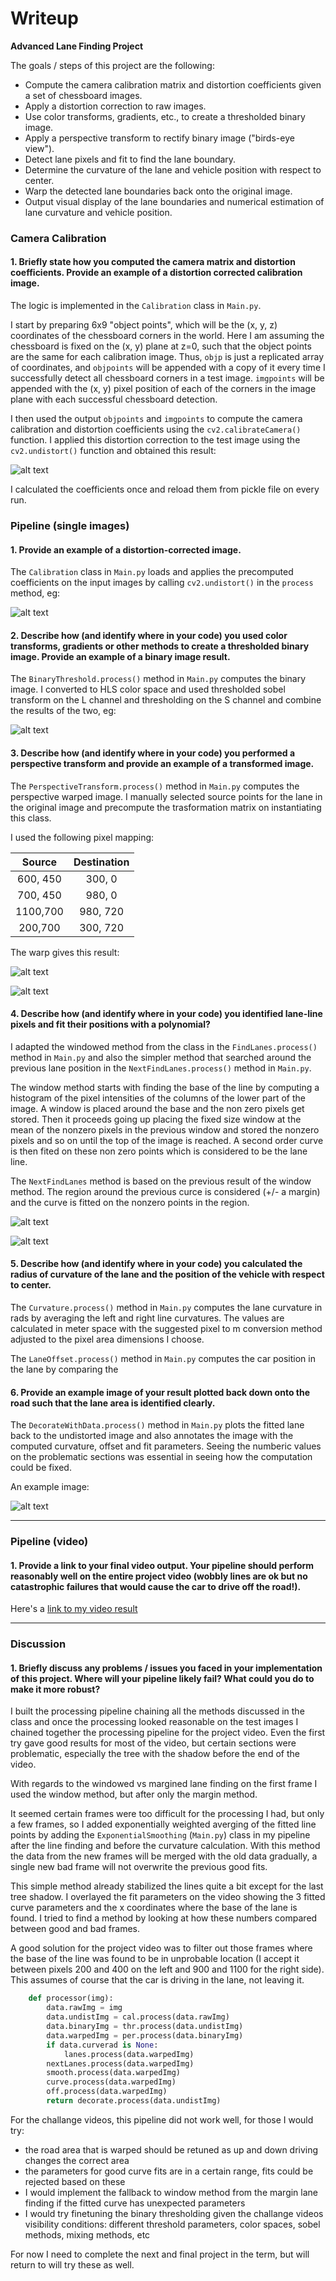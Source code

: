 # Writeup


**Advanced Lane Finding Project**

The goals / steps of this project are the following:

* Compute the camera calibration matrix and distortion coefficients given a set of chessboard images.
* Apply a distortion correction to raw images.
* Use color transforms, gradients, etc., to create a thresholded binary image.
* Apply a perspective transform to rectify binary image ("birds-eye view").
* Detect lane pixels and fit to find the lane boundary.
* Determine the curvature of the lane and vehicle position with respect to center.
* Warp the detected lane boundaries back onto the original image.
* Output visual display of the lane boundaries and numerical estimation of lane curvature and vehicle position.

[//]: # (Image References)

[image1]: ./output_images/calib.png "Undistorted"
[image2]: ./output_images/undist.png "Road Transformed"
[image3]: ./output_images/thres.png "Binary Example"
[image4]: ./output_images/pers.png "Warp Example"
[image4b]: ./output_images/pers2.png "Warp Example"
[image5]: ./output_images/lane.png "Fit Visual"
[image5b]: ./output_images/lane2.png "Fit Visual"
[image6]: ./output_images/final.png "Output"
[video1]: ./project_video.mp4 "Video"

### Camera Calibration

#### 1. Briefly state how you computed the camera matrix and distortion coefficients. Provide an example of a distortion corrected calibration image.

The logic is implemented in the `Calibration` class in `Main.py`.

I start by preparing 6x9 "object points", which will be the (x, y, z) coordinates of the chessboard corners in the world. Here I am assuming the chessboard is fixed on the (x, y) plane at z=0, such that the object points are the same for each calibration image.  Thus, `objp` is just a replicated array of coordinates, and `objpoints` will be appended with a copy of it every time I successfully detect all chessboard corners in a test image.  `imgpoints` will be appended with the (x, y) pixel position of each of the corners in the image plane with each successful chessboard detection.  

I then used the output `objpoints` and `imgpoints` to compute the camera calibration and distortion coefficients using the `cv2.calibrateCamera()` function.  I applied this distortion correction to the test image using the `cv2.undistort()` function and obtained this result: 

![alt text][image1]

I calculated the coefficients once and reload them from pickle file on every run.

### Pipeline (single images)

#### 1. Provide an example of a distortion-corrected image.

The `Calibration` class in `Main.py` loads and applies the precomputed coefficients on the input images by calling `cv2.undistort()` in the `process` method, eg: 

![alt text][image2]

#### 2. Describe how (and identify where in your code) you used color transforms, gradients or other methods to create a thresholded binary image.  Provide an example of a binary image result.

The `BinaryThreshold.process()` method in `Main.py` computes the binary image. I converted to HLS color space and used thresholded sobel transform on the L channel and thresholding on the S channel and combine the results of the two, eg: 

![alt text][image3]

#### 3. Describe how (and identify where in your code) you performed a perspective transform and provide an example of a transformed image.

The `PerspectiveTransform.process()` method in `Main.py` computes the perspective warped image. I manually selected source points for the lane in the original image and precompute the trasformation matrix on instantiating this class.

I used the following pixel mapping:

| Source        | Destination   | 
|:-------------:|:-------------:| 
| 600, 450      | 300, 0        | 
| 700, 450      | 980, 0      |
| 1100,700      | 980, 720      |
| 200,700       | 300, 720        |

The warp gives this result:

![alt text][image4]

![alt text][image4b]

#### 4. Describe how (and identify where in your code) you identified lane-line pixels and fit their positions with a polynomial?

I adapted the windowed method from the class in the `FindLanes.process()` method in `Main.py` and also the simpler method that searched around the previous lane position in the `NextFindLanes.process()` method in `Main.py`.

The window method starts with finding the base of the line by computing a histogram of the pixel intensities of the columns of the lower part of the image. A window is placed around the base and the non zero pixels get stored. Then it proceeds going up placing the fixed size window at the mean of the nonzero pixels in the previous window and stored the nonzero pixels and so on until the top of the image is reached. A second order curve is then fited on these non zero points which is considered to be the lane line.

The `NextFindLanes` method is based on the previous result of the window method. The region around the previous curce is considered (+/- a margin) and the curve is fitted on the nonzero points in the region.

![alt text][image5]

![alt text][image5b]

#### 5. Describe how (and identify where in your code) you calculated the radius of curvature of the lane and the position of the vehicle with respect to center.

The `Curvature.process()` method in `Main.py` computes the lane curvature in rads by averaging the left and right line curvatures. The values are calculated in meter space with the suggested pixel to m conversion method adjusted to the pixel area dimensions I choose.

The `LaneOffset.process()` method in `Main.py` computes the car position in the lane by comparing the

#### 6. Provide an example image of your result plotted back down onto the road such that the lane area is identified clearly.

The `DecorateWithData.process()` method in `Main.py` plots the fitted lane back to the undistorted image and also annotates the image with the computed curvature, offset and fit parameters. Seeing the numberic values on the problematic sections was essential in seeing how the computation could be fixed.

An example image:

![alt text][image6]

---

### Pipeline (video)

#### 1. Provide a link to your final video output.  Your pipeline should perform reasonably well on the entire project video (wobbly lines are ok but no catastrophic failures that would cause the car to drive off the road!).

Here's a [link to my video result](./processed.project_video.mp4)

---

### Discussion

#### 1. Briefly discuss any problems / issues you faced in your implementation of this project.  Where will your pipeline likely fail?  What could you do to make it more robust?

I built the processing pipeline chaining all the methods discussed in the class and once the processing looked reasonable on the test images I chained together the processing pipeline for the project video. Even the first try gave good results for most of the video, but certain sections were problematic, especially the tree with the shadow before the end of the video.
 
 With regards to the windowed vs margined lane finding on the first frame I used the window method, but after only the margin method.
 
It seemed certain frames were too difficult for the processing I had, but only a few frames, so I added exponentially weighted averging of the fitted line points by adding the `ExponentialSmoothing` (```Main.py```) class in my pipeline after the line finding and before the curvature calculation. With this method the data from the new frames will be merged with the old data gradually, a single new bad frame will not overwrite the previous good fits.
  
This simple method already stabilized the lines quite a bit except for the last tree shadow. I overlayed the fit parameters on the video showing the 3 fitted curve parameters and the x coordinates where the base of the lane is found. I tried to find a method by looking at how these numbers compared between good and bad frames.
  
A good solution for the project video was to filter out those frames where the base of the line was found to be in unprobable location (I accept it between pixels 200 and 400 on the left and 900 and 1100 for the right side). This assumes of course that the car is driving in the lane, not leaving it.


```python
    def processor(img):
        data.rawImg = img
        data.undistImg = cal.process(data.rawImg)
        data.binaryImg = thr.process(data.undistImg)
        data.warpedImg = per.process(data.binaryImg)
        if data.curverad is None:
            lanes.process(data.warpedImg)
        nextLanes.process(data.warpedImg)
        smooth.process(data.warpedImg)
        curve.process(data.warpedImg)
        off.process(data.warpedImg)
        return decorate.process(data.undistImg)
```

For the challange videos, this pipeline did not work well, for those I would try:

* the road area that is warped should be retuned as up and down driving changes the correct area
* the parameters for good curve fits are in a certain range, fits could be rejected based on these 
* I would implement the fallback to window method from the margin lane finding if the fitted curve has unexpected parameters
* I would try finetuning the binary thresholding given the challange videos visibility conditions: different threshold parameters, color spaces, sobel methods, mixing methods, etc
 
For now I need to complete the next and final project in the term, but will return to will try these as well.
